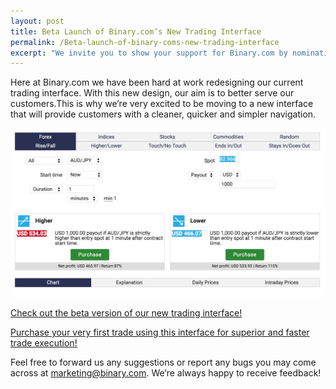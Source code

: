 ```yaml
---
layout: post
title: Beta Launch of Binary.com’s New Trading Interface
permalink: /Beta-launch-of-binary-coms-new-trading-interface
excerpt: "We invite you to show your support for Binary.com by nominating us for an award in the following categories for this year's Shares Awards"  
---
```



Here at Binary.com we have been hard at work redesigning our current trading interface. With this new design, our aim is to better serve our customers.This is why we’re very excited to be moving to a new interface that will provide customers with a cleaner, quicker and simpler navigation. 

![](/images/tradingplatform2015.png)

[Check out the beta version of our new trading interface!](https://www.binary.com/trading)

[Purchase your very first trade using this interface for superior and faster trade execution!](https://www.binary.com/trading)

Feel free to forward us any suggestions or report any bugs you may come across at [marketing@binary.com](mailto:marketing@binary.com). We’re always happy to receive feedback!